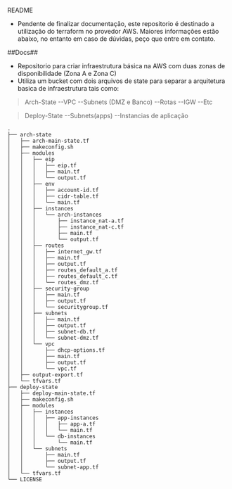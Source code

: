
README


- Pendente de finalizar documentação, este repositorio é destinado a utilização do terraform no provedor AWS.
Maiores informações estão abaixo, no entanto em caso de dúvidas, peço que entre em contato.


##Docs##
- Repositorio para criar infraestrutura básica na AWS com duas zonas de disponibilidade (Zona A e Zona C)
- Utiliza um bucket com dois arquivos de state para separar a arquitetura basica de infraestrutura tais como:

>Arch-State
--VPC
--Subnets (DMZ e Banco)
--Rotas
--IGW
--Etc

>Deploy-State
--Subnets(apps)
--Instancias de aplicação



```
.
├── arch-state
│   ├── arch-main-state.tf
│   ├── makeconfig.sh
│   ├── modules
│   │   ├── eip
│   │   │   ├── eip.tf
│   │   │   ├── main.tf
│   │   │   └── output.tf
│   │   ├── env
│   │   │   ├── account-id.tf
│   │   │   ├── cidr-table.tf
│   │   │   └── main.tf
│   │   ├── instances
│   │   │   └── arch-instances
│   │   │       ├── instance_nat-a.tf
│   │   │       ├── instance_nat-c.tf
│   │   │       ├── main.tf
│   │   │       └── output.tf
│   │   ├── routes
│   │   │   ├── internet_gw.tf
│   │   │   ├── main.tf
│   │   │   ├── output.tf
│   │   │   ├── routes_default_a.tf
│   │   │   ├── routes_default_c.tf
│   │   │   └── routes_dmz.tf
│   │   ├── security-group
│   │   │   ├── main.tf
│   │   │   ├── output.tf
│   │   │   └── securitygroup.tf
│   │   ├── subnets
│   │   │   ├── main.tf
│   │   │   ├── output.tf
│   │   │   ├── subnet-db.tf
│   │   │   └── subnet-dmz.tf
│   │   └── vpc
│   │       ├── dhcp-options.tf
│   │       ├── main.tf
│   │       ├── output.tf
│   │       └── vpc.tf
│   ├── output-export.tf
│   └── tfvars.tf
├── deploy-state
│   ├── deploy-main-state.tf
│   ├── makeconfig.sh
│   ├── modules
│   │   ├── instances
│   │   │   ├── app-instances
│   │   │   │   ├── app-a.tf
│   │   │   │   └── main.tf
│   │   │   └── db-instances
│   │   │       └── main.tf
│   │   └── subnets
│   │       ├── main.tf
│   │       ├── output.tf
│   │       └── subnet-app.tf
│   └── tfvars.tf
└── LICENSE

```

